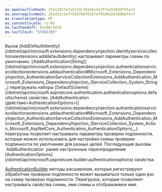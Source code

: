 ```yaml
---
ms.openlocfilehash: 2fe12027e7a5233cf01e6c412f7ee536d479facd
ms.sourcegitcommit: 191d21c1e37b56f0df0187e795d9a56388bbf4c7
ms.translationtype: MT
ms.contentlocale: ru-RU
ms.lasthandoff: 03/08/2019
ms.locfileid: "57665785"
---
```

<!--Don't update this for 2.2, use the 2.2 version --> Вызов [AddDefaultIdentity](/dotnet/api/microsoft.extensions.dependencyinjection.identityservicecollectionuiextensions.adddefaultidentity) настраивает параметры схемы по умолчанию. [AddAuthentication(String)](/dotnet/api/microsoft.extensions.dependencyinjection.authenticationservicecollectionextensions.addauthentication#Microsoft_Extensions_DependencyInjection_AuthenticationServiceCollectionExtensions_AddAuthentication_Microsoft_Extensions_DependencyInjection_IServiceCollection_System_String_) перегружать наборы [DefaultScheme](/dotnet/api/microsoft.aspnetcore.authentication.authenticationoptions.defaultscheme) свойство. [AddAuthentication (действие&lt;AuthenticationOptions&gt;)](/dotnet/api/microsoft.extensions.dependencyinjection.authenticationservicecollectionextensions.addauthentication#Microsoft_Extensions_DependencyInjection_AuthenticationServiceCollectionExtensions_AddAuthentication_Microsoft_Extensions_DependencyInjection_IServiceCollection_System_Action_Microsoft_AspNetCore_Authentication_AuthenticationOptions__) перегрузка позволяет настраивать параметры проверки подлинности, которые можно использовать для настройки схемы проверки подлинности по умолчанию для разных целей. Последующие вызовы `AddAuthentication` ранее настроенные переопределения [AuthenticationOptions](/dotnet/api/microsoft.aspnetcore.builder.authenticationoptions) свойства.

[AuthenticationBuilder](/dotnet/api/microsoft.aspnetcore.authentication.authenticationbuilder) методы расширения, которые регистрируют обработчик проверки подлинности может вызываться только один раз на схему проверки подлинности. Перегрузок, которые позволяют настраивать свойства схемы, имя схемы и отображаемое имя.
